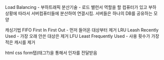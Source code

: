 Load Balancing - 부하트래픽 분산기술 - 로드 밸런서 역할을 할 컴퓨터가 있고 부하상황에 따라서 서버컴퓨터들에 분산하여 연결시킴.
서버들은 하나의 DB를 공유하는 모양 

캐싱기법
FIFO First In First Out - 먼저 들어온 대상부터 제거
LRU Leash Recently Used - 가장 오래 안쓴 대상은 제거
LFU Least Frequently Used - 사용 횟수가 가장 적은 캐시를 제거

html css form탭(태그?)을 통해서 인자를 전달받음